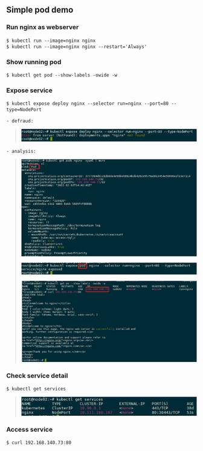 ## Simple pod demo

### Run nginx as webserver

```shell
$ kubectl run --image=nginx nginx
$ kubectl run --image=nginx nginx --restart='Always'
```

### Show running pod

```shell  
$ kubectl get pod --show-labels -owide -w
```

### Expose service

```shell
$ kubectl expose deploy nginx --selector run=nginx --port=80 --type=NodePort
```
    - defraud:
> ![img.png](images/defraud/1.simple-1-defraud.png)

    - analysis:
> ![img.png](images/defraud/1.simple-pod-defraud-analysis01.png)
> 
> ![img_1.png](images/defraud/1.simple-pod-defraud-analysis02.png)
> 
> ![img_2.png](images/defraud/1.simple-pod-defraud-analysis03.png)

### Check service detail

```shell
$ kubectl get services
```
> ![img.png](images/getServices.png)

### Access service

```shell
$ curl 192.168.140.73:80
```
